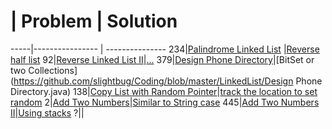   #  | Problem         |  Solution      
-----|---------------- | --------------- 
234|[Palindrome Linked List](https://leetcode.com/problems/palindrome-linked-list/) |[Reverse half list](https://github.com/slightbug/Coding/blob/master/LinkedList/PalindromeLinkedList.java)
92|[Reverse Linked List II](https://leetcode.com/problems/reverse-linked-list-ii/)|[...]()
379|[Design Phone Directory](https://leetcode.com/problems/design-phone-directory/)|[BitSet or two Collections](https://github.com/slightbug/Coding/blob/master/LinkedList/Design Phone Directory.java)
138|[Copy List with Random Pointer]()|[track the location to set random](https://github.com/slightbug/Coding/blob/master/LinkedList/CopyListwithRandomPointer.java)
2|[Add Two Numbers](https://leetcode.com/problems/add-two-numbers/)|[Similar to String case](https://github.com/slightbug/Coding/blob/master/LinkedList/AddTwoNumbers.java)
445|[Add Two Numbers II](https://leetcode.com/problems/add-two-numbers-ii/)|[Using stacks](https://github.com/slightbug/Coding/blob/master/LinkedList/AddTwoNumbersII.java)
?|[]()|[]()
